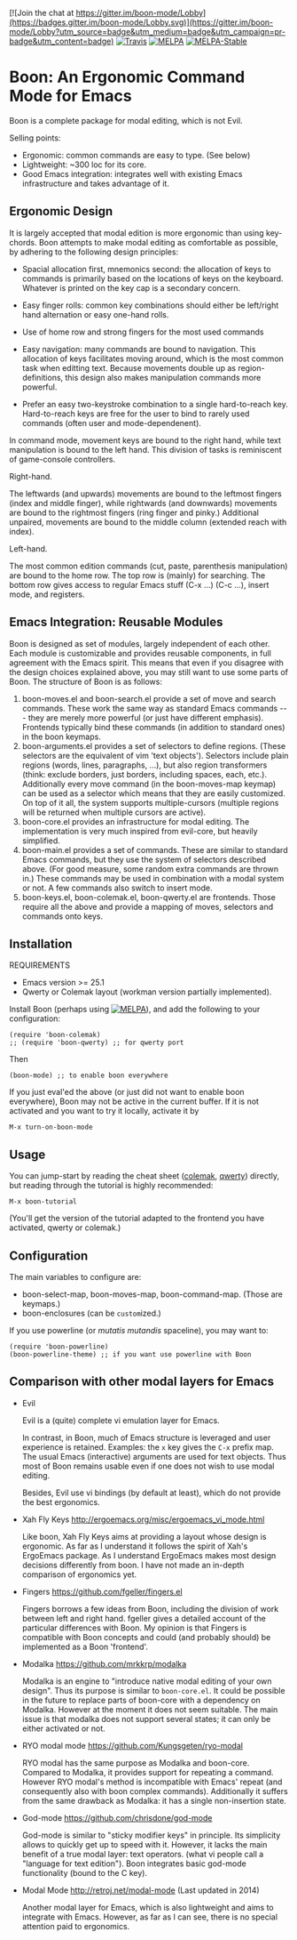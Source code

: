 [![Join the chat at https://gitter.im/boon-mode/Lobby](https://badges.gitter.im/boon-mode/Lobby.svg)](https://gitter.im/boon-mode/Lobby?utm_source=badge&utm_medium=badge&utm_campaign=pr-badge&utm_content=badge)
[![Travis](https://travis-ci.org/jyp/boon.svg?branch=master)](https://travis-ci.org/jyp/boon)
[![MELPA](https://melpa.org/packages/boon-badge.svg)](https://melpa.org/#/boon)
[![MELPA-Stable](http://stable.melpa.org/packages/boon-badge.svg)](http://stable.melpa.org/#/boon)

Boon: An Ergonomic Command Mode for Emacs
==========================================


Boon is a complete package for modal editing, which is not Evil.

Selling points:
- Ergonomic: common commands are easy to type. (See below)
- Lightweight: ~300 loc for its core.
- Good Emacs integration: integrates well with existing Emacs
  infrastructure and takes advantage of it.


Ergonomic Design
----------------

It is largely accepted that modal edition is more ergonomic than using
key-chords.  Boon attempts to make modal editing as comfortable as
possible, by adhering to the following design principles:

- Spacial allocation first, mnemonics second: the allocation of keys
  to commands is primarily based on the locations of keys on the
  keyboard. Whatever is printed on the key cap is a secondary concern.

- Easy finger rolls: common key combinations should either be
  left/right hand alternation or easy one-hand rolls.

- Use of home row and strong fingers for the most used commands

- Easy navigation: many commands are bound to navigation. This
  allocation of keys facilitates moving around, which is the most
  common task when editting text. Because movements double up as
  region-definitions, this design also makes manipulation commands
  more powerful.

- Prefer an easy two-keystroke combination to a single hard-to-reach
  key. Hard-to-reach keys are free for the user to bind to rarely used
  commands (often user and mode-dependenent).

In command mode, movement keys are bound to the right hand, while text
manipulation is bound to the left hand. This division of tasks is
reminiscent of game-console controllers.


Right-hand.

The leftwards (and upwards) movements are bound to the leftmost
fingers (index and middle finger), while rightwards (and downwards)
movements are bound to the rightmost fingers (ring finger and pinky.)
Additional unpaired, movements are bound to the middle column
(extended reach with index).

Left-hand.

The most common edition commands (cut, paste, parenthesis
manipulation) are bound to the home row. The top row is (mainly) for
searching. The bottom row gives access to regular Emacs stuff (C-x
...) (C-c ...), insert mode, and registers.


Emacs Integration: Reusable Modules
-----------------------------------

Boon is designed as set of modules, largely independent of each
other. Each module is customizable and provides reusable components,
in full agreement with the Emacs spirit. This means that even if you
disagree with the design choices explained above, you may still want
to use some parts of Boon. The structure of Boon is as follows:

1. boon-moves.el and boon-search.el provide a set of move and search
   commands. These work the same way as standard Emacs commands ---
   they are merely more powerful (or just have different
   emphasis). Frontends typically bind these commands (in addition to
   standard ones) in the boon keymaps.
2. boon-arguments.el provides a set of selectors to define
   regions. (These selectors are the equivalent of vim 'text
   objects'). Selectors include plain regions (words, lines,
   paragraphs, ...), but also region transformers (think: exclude
   borders, just borders, including spaces, each, etc.). Additionally
   every move command (in the boon-moves-map keymap) can be used as a
   selector which means that they are easily customized. On top of it
   all, the system supports multiple-cursors (multiple regions will be
   returned when multiple cursors are active).
3. boon-core.el provides an infrastructure for modal editing. The
   implementation is very much inspired from evil-core, but heavily
   simplified.
4. boon-main.el provides a set of commands. These are similar to
   standard Emacs commands, but they use the system of selectors
   described above. (For good measure, some random extra commands are
   thrown in.) These commands may be used in combination with a modal
   system or not. A few commands also switch to insert mode.
5. boon-keys.el, boon-colemak.el, boon-qwerty.el are frontends. Those
   require all the above and provide a mapping of moves, selectors and
   commands onto keys.

Installation
------------

REQUIREMENTS
- Emacs version >= 25.1
- Qwerty or Colemak layout (workman version partially implemented).

Install Boon (perhaps using
[![MELPA](http://stable.melpa.org/packages/boon-badge.svg)](http://stable.melpa.org/#/boon)),
and add the following to your configuration:

    (require 'boon-colemak)
    ;; (require 'boon-qwerty) ;; for qwerty port

Then

    (boon-mode) ;; to enable boon everywhere

If you just eval'ed the above (or just did not want to enable boon
everywhere), Boon may not be active in the current buffer. If it is
not activated and you want to try it locally, activate it by

    M-x turn-on-boon-mode

Usage
-----

You can jump-start by reading the cheat sheet
([colemak](https://github.com/jyp/boon/blob/master/colemak.pdf),
[qwerty](https://github.com/jyp/boon/blob/master/qwerty.pdf))
directly, but reading through the tutorial is highly recommended:

    M-x boon-tutorial

(You'll get the version of the tutorial adapted to the frontend you
have activated, qwerty or colemak.)

Configuration
-------------

The main variables to configure are:

- boon-select-map, boon-moves-map, boon-command-map. (Those are keymaps.)
- boon-enclosures (can be `custom`ized.)

If you use powerline (or *mutatis mutandis* spaceline), you may want
to:

    (require 'boon-powerline)
    (boon-powerline-theme) ;; if you want use powerline with Boon



Comparison with other modal layers for Emacs
---------------------------------------------

- Evil

  Evil is a (quite) complete vi emulation layer for Emacs.

  In contrast, in Boon, much of Emacs structure is leveraged and user
  experience is retained. Examples: the `x` key gives the `C-x` prefix
  map.  The usual Emacs (interactive) arguments are used for text
  objects. Thus most of Boon remains usable even if one does not wish
  to use modal editing.

  Besides, Evil use vi bindings (by default at least), which do not
  provide the best ergonomics.

- Xah Fly Keys http://ergoemacs.org/misc/ergoemacs_vi_mode.html

  Like boon, Xah Fly Keys aims at providing a layout whose design is
  ergonomic. As far as I understand it follows the spirit of Xah's
  ErgoEmacs package. As I understand ErgoEmacs makes most design
  decisions differently from boon. I have not made an in-depth
  comparison of ergonomics yet.

- Fingers https://github.com/fgeller/fingers.el

  Fingers borrows a few ideas from Boon, including the division of
  work between left and right hand. fgeller gives a detailed account
  of the particular differences with Boon. My opinion is that Fingers
  is compatible with Boon concepts and could (and probably should) be
  implemented as a Boon 'frontend'.

- Modalka https://github.com/mrkkrp/modalka

  Modalka is an engine to "introduce native modal editing of your own
  design". Thus its purpose is similar to `boon-core.el`. It could be
  possible in the future to replace parts of boon-core with a
  dependency on Modalka. However at the moment it does not seem
  suitable. The main issue is that modalka does not support several
  states; it can only be either activated or not.

- RYO modal mode https://github.com/Kungsgeten/ryo-modal

  RYO modal has the same purpose as Modalka and boon-core. Compared to
  Modalka, it provides support for repeating a command. However RYO
  modal's method is incompatible with Emacs' repeat (and consequently
  also with boon complex commands). Additionally it suffers from the
  same drawback as Modalka: it has a single non-insertion state.

- God-mode https://github.com/chrisdone/god-mode

  God-mode is similar to "sticky modifier keys" in principle. Its
  simplicity allows to quickly get up to speed with it. However, it
  lacks the main benefit of a true modal layer: text operators. (what
  vi people call a "language for text edition"). Boon integrates basic
  god-mode functionality (bound to the C key).

- Modal Mode http://retroj.net/modal-mode (Last updated in 2014)

  Another modal layer for Emacs, which is also lightweight and aims to
  integrate with Emacs. However, as far as I can see, there is no
  special attention paid to ergonomics.
